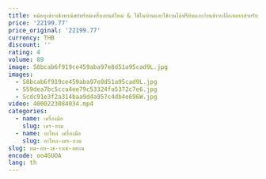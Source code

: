```yaml
---
title: หม้อหุงข้าวเชิงพาณิชย์พร้อมเครื่องยนต์ใหม่ & ใช้ในบ้านและใช้งานได้ฟรีหินและก้านข้าวเปลือกแยกสำหรับใช้ในบ้าน
price: '22199.77'
price_original: '22199.77'
currency: THB
discount: ''
rating: 4
volume: 89
image: S8bcab6f919ce459aba97e8d51a95cad9L.jpg
images:
  - S8bcab6f919ce459aba97e8d51a95cad9L.jpg
  - S59dea7bc5cca4ee79c53324fa5372c7e6.jpg
  - Scdc91e3f2a314baa9d4a957c4db4e696W.jpg
video: 4000223084034.mp4
categories:
  - name: เครื่องมือ
    slug: เคร-องม
  - name: อะไหล่ เครื่องมือ
    slug: อะไหล-เคร-องม
slug: หม-อห-งข-าวเช-งพาณ
encode: oo4GUOA
lang: th
---
```

  